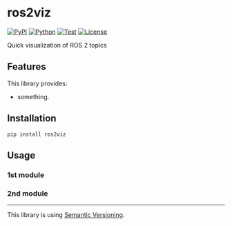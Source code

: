 # ros2viz

[![PyPI](https://img.shields.io/pypi/v/ros2viz.svg?label=PyPI&style=flat-square)](https://pypi.org/pypi/ros2viz/)
[![Python](https://img.shields.io/pypi/pyversions/ros2viz.svg?label=Python&color=yellow&style=flat-square)](https://pypi.org/pypi/ros2viz/)
[![Test](https://img.shields.io/github/workflow/status/KaoruNishikawa/ros2viz/Test?logo=github&label=Test&style=flat-square)](https://github.com/KaoruNishikawa/ros2viz/actions)
[![License](https://img.shields.io/badge/license-MIT-blue.svg?label=License&style=flat-square)](https://github.com/KaoruNishikawa/ros2viz/blob/main/LICENSE)

Quick visualization of ROS 2 topics

## Features

This library provides:

- something.

## Installation

```shell
pip install ros2viz
```

## Usage

### 1st module

### 2nd module

---

This library is using [Semantic Versioning](https://semver.org).
